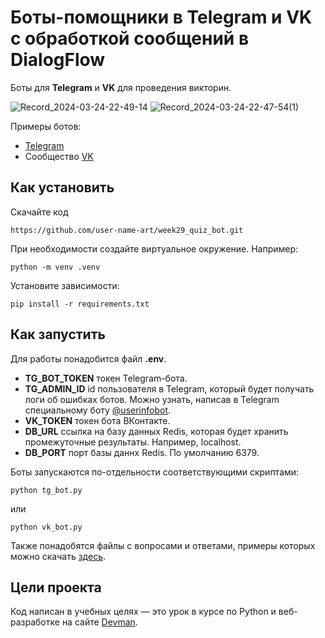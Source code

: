 # Боты-помощники в Telegram и VK с обработкой сообщений в DialogFlow

Боты для **Telegram** и **VK** для проведения викторин.

![Record_2024-03-24-22-49-14](https://github.com/user-name-art/week29_quiz_bot/assets/112713337/cd60e5a8-3485-42f3-9449-8e6a543d8ce6)
![Record_2024-03-24-22-47-54(1)](https://github.com/user-name-art/week29_quiz_bot/assets/112713337/cefa07b6-1bc9-4b39-a418-1ae5f28d859f)

Примеры ботов:
* [Telegram](https://t.me/art_2024_quiz_bot)
* Сообщество [VK](https://vk.com/club225198457)

## Как установить

Скачайте код
```
https://github.com/user-name-art/week29_quiz_bot.git
```
При необходимости создайте виртуальное окружение. Например: 
```
python -m venv .venv
``` 
Установите зависимости:
```
pip install -r requirements.txt
```

## Как запустить

Для работы понадобится файл **.env**. 
* **TG_BOT_TOKEN** токен Telegram-бота.
* **TG_ADMIN_ID** id пользователя в Telegram, который будет получать логи об ошибках ботов. Можно узнать, написав в Telegram специальному боту [@userinfobot](https://telegram.me/userinfobot).
*  **VK_TOKEN** токен бота ВКонтакте.
*  **DB_URL** ссылка на базу данных Redis, которая будет хранить промежуточные результаты. Например, localhost.
*  **DB_PORT** порт базы даннх Redis. По умолчанию 6379.

Боты запускаются по-отдельности соответствующими скриптами:
```
python tg_bot.py
```
или 
```
python vk_bot.py
```
Также понадобятся файлы с вопросами и ответами, примеры которых можно скачать [здесь](https://dvmn.org/media/modules_dist/quiz-questions.zip).

## Цели проекта

Код написан в учебных целях — это урок в курсе по Python и веб-разработке на сайте [Devman](https://dvmn.org).
